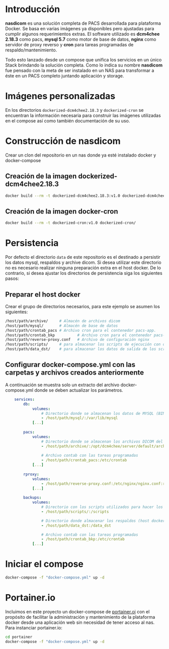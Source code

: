 # Introducción

**nasdicom** es una solución completa de PACS desarrollada para plataforma Docker. Se basa en varias imágenes ya disponibles pero ajustadas para cumplir algunos requerimientos extras.
El software utilizado es **dcm4chee 2.18.3** como pacs, **mysql 5.7** como motor de base de datos, **nginx** como servidor de proxy reverso y **cron** para tareas programadas de respaldo/mantenimiento.

 Todo esto lanzado desde un compose que unifica los servicios en un único Stack brindando la solución completa. Como lo indica su nombre **nasdicom** fue pensado con la meta de ser instalado en un NAS para transformar a éste en un PACS completo juntando aplicación y storage.

# Imágenes personalizadas
En los directorios `dockerized-dcm4chee2.18.3` y `dockerized-cron` se encuentran la información necesaria para construir las imágenes utilizadas en el compose así como también documentación de su uso.

# Construcción de nasdicom

Crear un clon del repositorio en un nas donde ya esté instalado docker y docker-compose

## Creación de la imagen dockerized-dcm4chee2.18.3

```bash
docker build --rm -t dockerized-dcm4chee2.18.3:v1.0 dockerized-dcm4chee2.18.3/
```

## Creación de la imagen docker-cron

```bash
docker build --rm -t dockerized-cron:v1.0 dockerized-cron/
```

# Persistencia 

Por defecto el directorio `data` de este repositorio es el destinado a persistir los datos mysql, respaldos y archive dicom. Si desea utilizar este directorio no es necesario realizar ninguna preparación extra en el host docker. De lo contrario, si desea ajustar los directorios de persistencia siga los siguientes pasos:

## Preparar el host docker

Crear el grupo de directorios necesarios, para este ejemplo se asumen los siguientes:

```bash
/host/path/archive/     # Almacén de archivos dicom
/host/path/mysql/       # Almacén de base de datos
/host/path/crontab_pacs # Archivo cron para el contenedor pacs-app.
/host/path/crontab_bkp          # Archivo cron para el contenedor pacs-bkp
/host/path/reverse-proxy.conf   # Archivo de configuración nginx
/host/path/scripts/     # para almacenar los scripts de ejecución con dockerized-cron
/host/path/data_dst/    # para almacenar los datos de salida de los scripts de dockerized-cron
```

## Configurar docker-compose.yml con las carpetas y archivos creados anteriormente
A continuación se muestra solo un extracto del archivo docker-compose.yml donde se deben actualizar los parámetros.
```yml
    services:
        db:
            volumes:
                # Directorio donde se almacenan los datos de MYSQL (BIND MOUNT)
                - /host/path/mysql/:/var/lib/mysql
            [...]
        
        pacs:
            volumes:
                # Directorio donde se almacenan los archivos DICOM del PACS (BIND MOUNT)
                - /host/path/archive/:/opt/dcm4chee/server/default/archive
          
                # Archivo contab con las tareas programadas
                - /host/path/crontab_pacs:/etc/crontab
            [...]
        
        rproxy:
            volumes:
                - /host/path/reverse-proxy.conf:/etc/nginx/nginx.conf:ro 
            [...]
            
        backups:
            volumes: 
                # Directorio con los scripts utilizados para hacer los respaldos
                - /host/path/scripts/:/scripts

                # Directorio donde almacenar los respaldos (host docker)
                - /host/path/data_dst:/data_dst

                # Archivo contab con las tareas programadas
                - /host/path/crontab_bkp:/etc/crontab
            [...]
```

# Iniciar el compose

```bash
docker-compose -f "docker-compose.yml" up -d 
```

# Portainer.io
Incluimos en este proyecto un docker-compose de [portainer.oi](https://www.portainer.io/) con el propósito de facilitar la administración y mantenimiento de la plataforma docker desde una aplicación web sin necesidad de tener acceso al nas. Para instanciar portainer.io:
```bash
cd portainer
docker-compose -f "docker-compose.yml" up -d 
```
